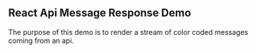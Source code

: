 ## React Api Message Response Demo

The purpose of this demo is to render a stream of color coded messages coming from an api.
